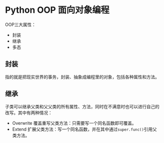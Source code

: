 # Python OOP 面向对象编程
OOP三大属性：
- 封装
- 继承
- 多态


## 封装
指的就是把现实世界的事务，封装、抽象成编程里的对象，包括各种属性和方法。

## 继承
子类可以继承父类和父父类的所有属性、方法，同时在不满意时也可以进行自己的改写。其中有两种情况：
- Overwrite 覆盖重写父类方法：只需要写一个同名函数即可覆盖。
- Extend 扩展父类方法：写一个同名函数，并在其中通过`super.func()`引用父类方法。

